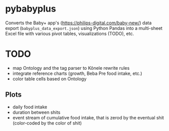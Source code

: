 # pybabyplus

Converts the Baby+ app's (https://philips-digital.com/baby-new/) data export (``babyplus_data_export.json``) using Python Pandas
into a multi-sheet Excel file with various pivot tables, visualizations (TODO), etc.


# TODO

- map Ontology and the tag parser to Kõnele rewrite rules
- integrate reference charts (growth, Beba Pre food intake, etc.)
- color table cells based on Ontology

## Plots

- daily food intake
- duration between shits
- event stream of cumulative food intake, that is zerod by the eventual shit
  (color-coded by the color of shit)

